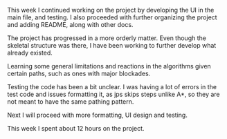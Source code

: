 This week I continued working on the project by developing the UI in the main file, and testing. I also proceeded with further organizing the project and adding README, along with other docs.

The project has progressed in a more orderly matter. Even though the skeletal structure was there, I have been working to further develop what already existed.

Learning some general limitations and reactions in the algorithms given certain paths, such as ones with major blockades.

Testing the code has been a bit unclear. I was having a lot of errors in the test code and issues formatting it, as jps skips steps unlike A*, so they are not meant to have the same pathing pattern.

Next I will proceed with more formatting, UI design and testing.

This week I spent about 12 hours on the project.
